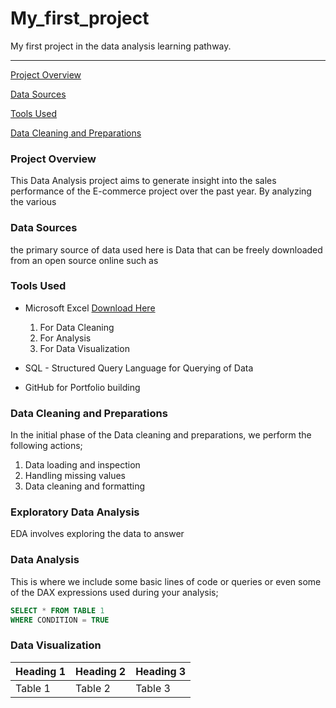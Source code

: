 # My_first_project
My first project in the data analysis learning pathway.

---

[Project Overview](#project-overview)

[Data Sources](#data-sources)

[Tools Used](#tool-sused)

[Data Cleaning and Preparations](#data-cleaning-and-preparation)

### Project Overview 

This Data Analysis project aims to generate insight into the sales performance of the E-commerce project over the past year. By analyzing the various

### Data Sources
the primary source of data used here is Data that can be freely downloaded from an open source online such as 

### Tools Used
- Microsoft Excel [Download Here](https://www.microsoft.com) 
  1.  For Data Cleaning
  2.  For Analysis
  3.  For Data Visualization
    
- SQL - Structured Query Language for Querying of Data
- GitHub for Portfolio building

### Data Cleaning and Preparations
In the initial phase of the Data cleaning and preparations, we perform the following actions;
1. Data loading and inspection
2. Handling missing values
3. Data cleaning and formatting 

### Exploratory Data Analysis
EDA involves exploring the data to answer 

### Data Analysis
This is where we include some basic lines of code or queries or even some of the DAX expressions used during your analysis;
```SQL
SELECT * FROM TABLE 1
WHERE CONDITION = TRUE
```
### Data Visualization

| Heading 1 | Heading 2 | Heading 3|
|-----------|---------|----------|
|Table 1|Table 2|Table 3|

